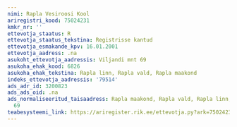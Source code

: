 ```yaml
---
nimi: Rapla Vesiroosi Kool
ariregistri_kood: 75024231
kmkr_nr: ''
ettevotja_staatus: R
ettevotja_staatus_tekstina: Registrisse kantud
ettevotja_esmakande_kpv: 16.01.2001
ettevotja_aadress: .na
asukoht_ettevotja_aadressis: Viljandi mnt 69
asukoha_ehak_kood: 6826
asukoha_ehak_tekstina: Rapla linn, Rapla vald, Rapla maakond
indeks_ettevotja_aadressis: '79514'
ads_adr_id: 3200823
ads_ads_oid: .na
ads_normaliseeritud_taisaadress: Rapla maakond, Rapla vald, Rapla linn, Viljandi mnt
  69
teabesysteemi_link: https://ariregister.rik.ee/ettevotja.py?ark=75024231&ref=rekvisiidid
---
```

